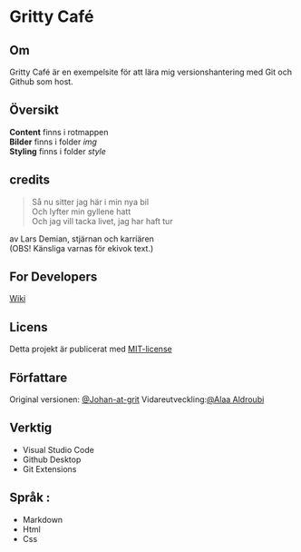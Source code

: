 # Gritty Café

## Om

Gritty Café är en exempelsite för att lära mig versionshantering med Git och Github som host.

## Översikt

**Content** finns i rotmappen\
**Bilder** finns i folder _img_\
**Styling** finns i folder _style_

## credits

> Så nu sitter jag här i min nya bil\
> Och lyfter min gyllene hatt\
> Och jag vill tacka livet, jag har haft tur

av Lars Demian, stjärnan och karriären\
(OBS! Känsliga varnas för ekivok text.)

## For Developers

[Wiki](https://github.com/AladdinX/vh-slut_vg/wiki)

## Licens

Detta projekt är publicerat med [MIT-license](https://opensource.org/licenses/MIT)

## Författare

Original versionen: [@Johan-at-grit](https://github.com/johan-at-grit)
Vidareutveckling:[@Alaa Aldroubi](https://github.com/AladdinX/)

## Verktig

- Visual Studio Code
- Github Desktop
- Git Extensions

## Språk :

- Markdown
- Html
- Css
